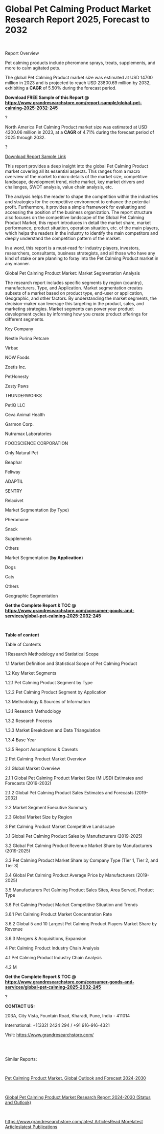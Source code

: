 <h1>Global Pet Calming Product Market Research Report 2025, Forecast to 2032</h1><br/><p>Report Overview</p>
 
 
 
 <p>Pet calming products include pheromone sprays, treats, supplements, and more to calm agitated pets.</p>
 
 
 
 <p>The global Pet Calming Product market size was estimated at USD 14700 million in 2023 and is projected to reach USD 23800.69 million by 2032, exhibiting a <strong>CAGR</strong> of 5.50% during the forecast period.</p>
 
 
 
 <div><b>Download FREE Sample of this Report @ <a href="https://www.grandresearchstore.com/report-sample/global-pet-calming-2025-2032-245">https://www.grandresearchstore.com/report-sample/global-pet-calming-2025-2032-245</a></b></div>
 
 
 
 <p>? </p>
 
 
 
 <p>North America Pet Calming Product market size was estimated at USD 4200.06 million in 2023, at a <strong>CAGR</strong> of 4.71% during the forecast period of 2025 through 2032.</p>
 
 
 
 <p>? </p>
 
 
 
 <p><a href="https://www.grandresearchstore.com/mr-admin/report-sample/global-pet-calming-2025-2032-245">Download Report Sample Link</a></p>
 
 
 
 <p>This report provides a deep insight into the global Pet Calming Product market covering all its essential aspects. This ranges from a macro overview of the market to micro details of the market size, competitive landscape, development trend, niche market, key market drivers and challenges, SWOT analysis, value chain analysis, etc.</p>
 
 
 
 <p>The analysis helps the reader to shape the competition within the industries and strategies for the competitive environment to enhance the potential profit. Furthermore, it provides a simple framework for evaluating and accessing the position of the business organization. The report structure also focuses on the competitive landscape of the Global Pet Calming Product Market, this report introduces in detail the market share, market performance, product situation, operation situation, etc. of the main players, which helps the readers in the industry to identify the main competitors and deeply understand the competition pattern of the market.</p>
 
 
 
 <p>In a word, this report is a must-read for industry players, investors, researchers, consultants, business strategists, and all those who have any kind of stake or are planning to foray into the Pet Calming Product market in any manner.</p>
 
 
 
 <p>Global Pet Calming Product Market: Market Segmentation Analysis</p>
 
 
 
 <p>The research report includes specific segments by region (country), manufacturers, Type, and Application. Market segmentation creates subsets of a market based on product type, end-user or application, Geographic, and other factors. By understanding the market segments, the decision-maker can leverage this targeting in the product, sales, and marketing strategies. Market segments can power your product development cycles by informing how you create product offerings for different segments.</p>
 
 
 
 <p>Key Company</p>
 
 
 
 <p>Nestle Purina Petcare</p>
 
 
 
 <p>Virbac</p>
 
 
 
 <p>NOW Foods</p>
 
 
 
 <p>Zoetis Inc.</p>
 
 
 
 <p>PetHonesty</p>
 
 
 
 <p>Zesty Paws</p>
 
 
 
 <p>THUNDERWORKS</p>
 
 
 
 <p>PetlQ LLC</p>
 
 
 
 <p>Ceva Animal Health</p>
 
 
 
 <p>Garmon Corp.</p>
 
 
 
 <p>Nutramax Laboratories</p>
 
 
 
 <p>FOODSCIENCE CORPORATION</p>
 
 
 
 <p>Only Natural Pet</p>
 
 
 
 <p>Beaphar</p>
 
 
 
 <p>Feliway</p>
 
 
 
 <p>ADAPTIL</p>
 
 
 
 <p>SENTRY</p>
 
 
 
 <p>Relaxivet</p>
 
 
 
 <p>Market Segmentation (by Type)</p>
 
 
 
 <p>Pheromone</p>
 
 
 
 <p>Snack</p>
 
 
 
 <p>Supplements</p>
 
 
 
 <p>Others</p>
 
 
 
 <p>Market Segmentation (<strong>by Application</strong>)</p>
 
 
 
 <p>Dogs</p>
 
 
 
 <p>Cats</p>
 
 
 
 <p>Others</p>
 
 
 
 <p>Geographic Segmentation</p>
 
 
 
 <div><b>Get the Complete Report & TOC @ <a href="https://www.grandresearchstore.com/consumer-goods-and-services/global-pet-calming-2025-2032-245">https://www.grandresearchstore.com/consumer-goods-and-services/global-pet-calming-2025-2032-245</a></b></div>
 
 
 
 <p><br />
 
 <b>Table of content</b></p>
 
 
 
 <p>Table of Contents<br />
 
 1 Research Methodology and Statistical Scope<br />
 
 1.1 Market Definition and Statistical Scope of Pet Calming Product<br />
 
 1.2 Key Market Segments<br />
 
 1.2.1 Pet Calming Product Segment by Type<br />
 
 1.2.2 Pet Calming Product Segment by Application<br />
 
 1.3 Methodology & Sources of Information<br />
 
 1.3.1 Research Methodology<br />
 
 1.3.2 Research Process<br />
 
 1.3.3 Market Breakdown and Data Triangulation<br />
 
 1.3.4 Base Year<br />
 
 1.3.5 Report Assumptions & Caveats<br />
 
 2 Pet Calming Product Market Overview<br />
 
 2.1 Global Market Overview<br />
 
 2.1.1 Global Pet Calming Product Market Size (M USD) Estimates and Forecasts (2019-2032)<br />
 
 2.1.2 Global Pet Calming Product Sales Estimates and Forecasts (2019-2032)<br />
 
 2.2 Market Segment Executive Summary<br />
 
 2.3 Global Market Size by Region<br />
 
 3 Pet Calming Product Market Competitive Landscape<br />
 
 3.1 Global Pet Calming Product Sales by Manufacturers (2019-2025)<br />
 
 3.2 Global Pet Calming Product Revenue Market Share by Manufacturers (2019-2025)<br />
 
 3.3 Pet Calming Product Market Share by Company Type (Tier 1, Tier 2, and Tier 3)<br />
 
 3.4 Global Pet Calming Product Average Price by Manufacturers (2019-2025)<br />
 
 3.5 Manufacturers Pet Calming Product Sales Sites, Area Served, Product Type<br />
 
 3.6 Pet Calming Product Market Competitive Situation and Trends<br />
 
 3.6.1 Pet Calming Product Market Concentration Rate<br />
 
 3.6.2 Global 5 and 10 Largest Pet Calming Product Players Market Share by Revenue<br />
 
 3.6.3 Mergers & Acquisitions, Expansion<br />
 
 4 Pet Calming Product Industry Chain Analysis<br />
 
 4.1 Pet Calming Product Industry Chain Analysis<br />
 
 4.2 M</p>
 
 
 
 <div><b>Get the Complete Report & TOC @ <a href="https://www.grandresearchstore.com/consumer-goods-and-services/global-pet-calming-2025-2032-245">https://www.grandresearchstore.com/consumer-goods-and-services/global-pet-calming-2025-2032-245</a></b></div>
 
 
 
 <p>? </p>
 
 
 
 <p><b>CONTACT US:</b><br />
 
 203A, City Vista, Fountain Road, Kharadi, Pune, India - 411014<br />
 
 International: +1(332) 2424 294 / +91 916-916-4321<br />
 
 Visit: <a href="https://www.grandresearchstore.com/">https://www.grandresearchstore.com/</a><br />
 
 <br />
 
 <br />
 
 Similar Reports:<br />
 
 <br />
 
 <a href="https://www.grandresearchstore.com/consumer-goods-and-services/global-pet-calming-forecast-2024-2030-252">Pet Calming Product Market, Global Outlook and Forecast 2024-2030</a><br />
 
 <br />
 
 <a href="https://www.grandresearchstore.com/consumer-goods-and-services/global-pet-calming-2024-2030-507">Global Pet Calming Product Market Research Report 2024-2030 (Status and Outlook)</a><br />
 
 <br />
 
 <a href="https://gyeongbokgung.com">https://www.grandresearchstore.com/</a><a href="https://hallyeomaritime.com">latest Articles</a><a href="https://jingwansa.com">Read More</a><a href="https://nguoiviet.jp/">latest Articles</a><a href="https://www.intelmarketresearch.com/">latest Publications</a></p>
